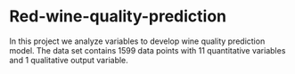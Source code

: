 # Red-wine-quality-prediction
In this project we analyze variables to develop wine quality prediction model. The data set contains 1599 data points with 11 quantitative variables and 1 qualitative output variable.
